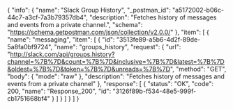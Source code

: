 {
  "info": {
    "name": "Slack Group History",
    "_postman_id": "a5172002-b06c-44c7-a3cf-7a3b79357db4",
    "description": "Fetches history of messages and events from a private channel.",
    "schema": "https://schema.getpostman.com/json/collection/v2.0.0/"
  },
  "item": [
    {
      "name": "messaging",
      "item": [
        {
          "id": "3513fe89-a5b6-4d2f-89de-5a8fa0bf9724",
          "name": "groups_history",
          "request": {
            "url": "http://slack.com/api/groups.history?channel=%7B%7D&count=%7B%7D&inclusive=%7B%7D&latest=%7B%7D&oldest=%7B%7D&token=%7B%7D&unreads=%7B%7D",
            "method": "GET",
            "body": {
              "mode": "raw"
            },
            "description": "Fetches history of messages and events from a private channel"
          },
          "response": [
            {
              "status": "OK",
              "code": 200,
              "name": "Response_200",
              "id": "3126f89b-f534-48e5-999f-cb1751668bf4"
            }
          ]
        }
      ]
    }
  ]
}